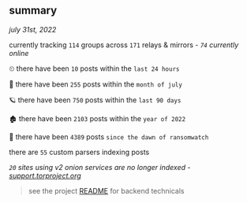 
## summary
_july 31st, 2022_

currently tracking `114` groups across `171` relays & mirrors - _`74` currently online_

⏲ there have been `10` posts within the `last 24 hours`

🦈 there have been `255` posts within the `month of july`

🪐 there have been `750` posts within the `last 90 days`

🏚 there have been `2103` posts within the `year of 2022`

🦕 there have been `4389` posts `since the dawn of ransomwatch`

there are `55` custom parsers indexing posts

_`20` sites using v2 onion services are no longer indexed - [support.torproject.org](https://support.torproject.org/onionservices/v2-deprecation/)_

> see the project [README](https://github.com/joshhighet/ransomwatch#ransomwatch--) for backend technicals
